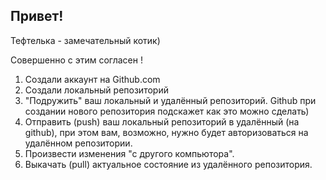## Привет!

Тефтелька - замечательный котик)

Совершенно с этим согласен !

1. Создали аккаунт на Github.com
2. Создали локальный репозиторий
3. "Подружить" ваш локальный и удалённый репозиторий. Github при создании нового репозитория подскажет как это можно сделать)
4. Отправить (push) ваш локальный репозиторий в удалённый (на github), при этом вам, возможно, нужно будет авторизоваться на удалённом репозитории.
5. Произвести изменения "с другого компьютора".
6. Выкачать (pull) актуальное состояние из удалённого репозитория.